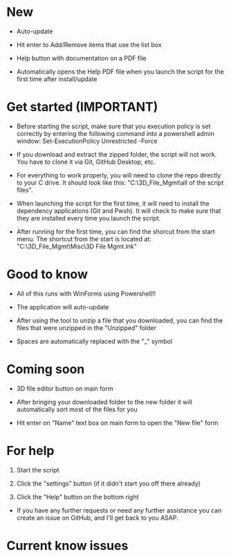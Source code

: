 # New

- Auto-update

- Hit enter to Add/Remove items that use the list box

- Help button with documentation on a PDF file

- Automatically opens the Help PDF file when you launch the script for the first time after install/update

# Get started (IMPORTANT)

- Before starting the script, make sure that you execution policy is set correctly by entering the following command into a powershell admin window: Set-ExecutionPolicy Unrestricted -Force

- If you download and extract the zipped folder, the script will not work. You have to clone it via Git, GitHub Desktop, etc.

- For everything to work properly, you will need to clone the repo directly to your C drive. It should look like this: "C:\3D_File_Mgmt\all of the script files".

- When launching the script for the first time, it will need to install the dependency applications (Git and Pwsh). It will check to make sure that they are installed every time you launch the script.

- After running for the first time, you can find the shorcut from the start menu. The shortcut from the start is located at: "C:\3D_File_Mgmt\Misc\3D File Mgmt.lnk"

# Good to know

- All of this runs with WinForms using Powershell!!

- The application will auto-update

- After using the tool to unzip a file that you downloaded, you can find the files that were unzipped in the "Unzipped" folder

- Spaces are automatically replaced with the "_" symbol

# Coming soon

- 3D file editor button on main form

- After bringing your downloaded folder to the new folder it will automatically sort most of the files for you

- Hit enter on "Name" text box on main form to open the "New file" form

# For help

1. Start the script

2. Click the "settings" button (if it didn't start you off there already)

3. Click the "Help" button on the bottom right

- If you have any further requests or need any further assistance you can create an issue on GitHub, and I'll get back to you ASAP.

# Current know issues
